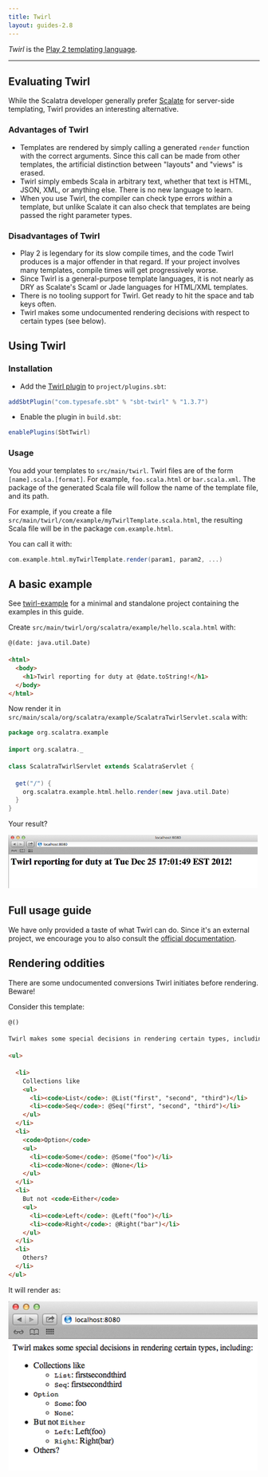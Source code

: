 ```yaml
---
title: Twirl
layout: guides-2.8
---
```


*Twirl* is the [Play 2 templating language](http://www.playframework.org/documentation/2.6.x/ScalaTemplates).

---

## Evaluating Twirl

While the Scalatra developer generally prefer [Scalate](scalate.html) for server-side
templating, Twirl provides an interesting alternative.

### Advantages of Twirl

- Templates are rendered by simply calling a generated `render` function with the
correct arguments.
Since this call can be made from other templates, the artificial distinction between
"layouts" and "views" is erased.
- Twirl simply embeds Scala in arbitrary text, whether that text is HTML, JSON, XML, or
anything else. There is no new language to learn.
- When you use Twirl, the compiler can check type errors *within* a template, but
unlike Scalate it can also check that templates are being passed the right parameter
types.

### Disadvantages of Twirl

- Play 2 is legendary for its slow compile times, and the code Twirl produces is a
major offender in that regard.
If your project involves many templates, compile times will get progressively worse.
- Since Twirl is a general-purpose template languages, it is not nearly as DRY as
Scalate's Scaml or Jade languages for HTML/XML templates.
- There is no tooling support for Twirl. Get ready to hit the space and tab keys often.
- Twirl makes some undocumented rendering decisions with respect to certain types
(see below).

## Using Twirl

### Installation ###

- Add the [Twirl plugin](https://github.com/playframework/twirl) to `project/plugins.sbt`:

```scala
addSbtPlugin("com.typesafe.sbt" % "sbt-twirl" % "1.3.7")
```
- Enable the plugin in `build.sbt`:

```scala
enablePlugins(SbtTwirl)
```

### Usage ###

You add your templates to `src/main/twirl`.
Twirl files are of the form `[name].scala.[format]`. For example, `foo.scala.html` or
`bar.scala.xml`.
The package of the generated Scala file will follow the name of the template file,
and its path.

For example, if you create a file
`src/main/twirl/com/example/myTwirlTemplate.scala.html`, the resulting Scala file
will be in the package `com.example.html`.

You can call it with:

```scala
com.example.html.myTwirlTemplate.render(param1, param2, ...)
```

## A basic example ##

<div class="alert alert-info">
  <span class="badge badge-info"><i class="glyphicon glyphicon-flag"></i></span>
  See
  <a href="https://github.com/scalatra/scalatra-website-examples/tree/master/{{<2-8-scalatra_short_version>}}/views/scalatra-twirl">twirl-example</a>
  for a minimal and standalone project containing the examples in this guide.
</div>


Create `src/main/twirl/org/scalatra/example/hello.scala.html` with:

```html
@(date: java.util.Date)

<html>
  <body>
    <h1>Twirl reporting for duty at @date.toString!</h1>
  </body>
</html>
```

Now render it in `src/main/scala/org/scalatra/example/ScalatraTwirlServlet.scala` with:

```scala
package org.scalatra.example

import org.scalatra._

class ScalatraTwirlServlet extends ScalatraServlet {

  get("/") {
    org.scalatra.example.html.hello.render(new java.util.Date)
  }
}
```

Your result?

<a href="twirl-screenshot.png"><img width="500" src="twirl-screenshot.png" /></a>

## Full usage guide
We have only provided a taste of what Twirl can do.
Since it's an external project, we encourage you to also consult the
[official documentation](http://www.playframework.org/documentation/2.6.x/ScalaTemplates).

## Rendering oddities

There are some undocumented conversions Twirl initiates before rendering. Beware!

Consider this template:

```html
@()

Twirl makes some special decisions in rendering certain types, including:

<ul>

  <li>
    Collections like
    <ul>
      <li><code>List</code>: @List("first", "second", "third")</li>
      <li><code>Seq</code>: @Seq("first", "second", "third")</li>
    </ul>
  </li>
  <li>
    <code>Option</code>
    <ul>
      <li><code>Some</code>: @Some("foo")</li>
      <li><code>None</code>: @None</li>
    </ul>
  </li>
  <li>
    But not <code>Either</code>
    <ul>
      <li><code>Left</code>: @Left("foo")</li>
      <li><code>Right</code>: @Right("bar")</li>
    </ul>
  </li>
  <li>
    Others?
  </li>
</ul>
```

It will render as:

<a href="twirl-screenshot-conversions.png">
   <img width="500" src="twirl-screenshot-conversions.png" />
</a>
